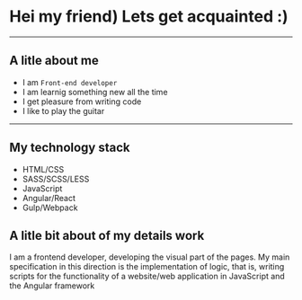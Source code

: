 # Hei my friend) Lets get acquainted :)
____

## A litle about me
- I am `Front-end developer`
- I am learnig something new all the time
- I get pleasure from writing code
- I like to play the guitar

____

## My technology stack
- HTML/CSS
- SASS/SCSS/LESS
- JavaScript
- Angular/React
- Gulp/Webpack

## A litle bit about of my details work
I am a frontend developer, developing the visual part of the pages. My main specification in this direction is the implementation of logic, that is, writing scripts for the functionality of a website/web application in JavaScript and the Angular framework
